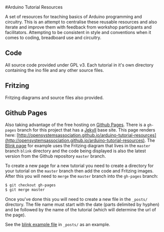 #Arduino Tutorial Resources

A set of resources for teaching basics of Arduino programming and circuitry. This is an attempt to centralise these reusable resources and also iterate and improve them with feedback from workshop participants and facilitators. Attempting to be consistent in style and conventions when it comes to coding, breadboard use and circuitry.

## Code
All source code provided under GPL v3. Each tutorial in it's own directory containing the ino file and any other source files.

## Fritzing
Fritzing diagrams and source files also provided.

## Github Pages

Also taking advantage of the free hosting on [Github Pages](http://pages.github.com/). There is a `gh-pages` branch for this project that has a [Jekyll](http://jekyllrb.com/) base site. This page renders here: [http://opensystemsassociation.github.io/arduino-tutorial-resources](http://opensystemsassociation.github.io/arduino-tutorial-resources). The [Blink page](http://opensystemsassociation.github.io/arduino-tutorial-resources/blink) for example uses the Fritzing diagram that lives in the `master` branch `blink` directory and the code being displayed is also the latest version from the Github repository `master` branch.

To create a new page for a new tutorial you need to create a directory for your tutorial on the `master` branch then add the code and Fritzing images. After this you will need to `merge` the `master` branch into the `gh-pages` branch:

```bash
$ git checkout gh-pages
$ git merge master
```

Once you've done this you will need to create a new file in the `_posts/` directory. The file name must start with the date (parts delimited by hyphen) and be followed by the name of the tutorial (which will determine the url of the page).

See the [blink example file](https://github.com/opensystemsassociation/arduino-tutorial-resources/blob/gh-pages/_posts/2013-12-19-blink.markdown) in `_posts/` as an example.
